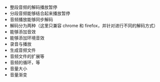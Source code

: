 + 整段音频的解码播放暂停
+ 分段音频能够结合起来播放暂停
+ 音频播放能够同步解码
+ 解码分为两种（这里只兼容 chrome 和 firefox，并针对进行不同的解码方式）
+ 能够添加音效
+ 能够添加环境音效
+ 录音与播放
+ 生成音频文件
+ 音频文件的扩展等
+ 音频的循环，等 
+ 音量大小
+ 音量渐变